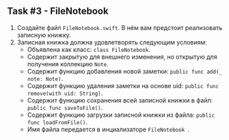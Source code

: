 ## Task #3 - FileNotebook

1. Создайте файл `FileNotebook.swift`. В нём вам предстоит реализовать записную книжку. 
2. Записная книжка должна удовлетворять следующим условиям:
	* Объявлена как класс: `class FileNotebook`.
	* Содержит закрытую для внешнего изменения, но открытую для получения коллекцию `Note`.
	* Содержит функцию добавления новой заметки: `public func add(_ note: Note)`.
	* Содержит функцию удаления заметки на основе uid: `public func remove(with uid: String)`.
	* Содержит функцию сохранения всей записной книжки в файл: `public func saveToFile()`.
	* Содержит функцию загрузки записной книжки из файла: `public func loadFromFile()`.
	* Имя файла передается в инциализаторе `FileNotebook `.
 
